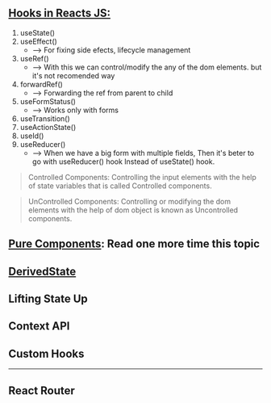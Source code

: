 ## <u>Hooks in Reacts JS: </u>
1. useState()
2. useEffect()
    * --> For fixing side efects, lifecycle management
3. useRef()
    * --> With this we can control/modify the any of the dom elements. but it's not recomended way 
4. forwardRef()
   * --> Forwarding the ref from parent to child
5. useFormStatus()
    * --> Works only with forms
6. useTransition()
7. useActionState()
8. useId()
9. useReducer()
    * --> When we have a big form with multiple fields, Then it's beter to go with useReducer() hook
          Instead of useState() hook.

> Controlled Components:
  Controlling the input elements with the help of state variables that is called Controlled components.

> UnControlled Components: 
  Controlling or modifying the dom elements with the help of dom object is known as Uncontrolled components.

## <u>Pure Components</u>: Read one more time this topic
## <u>DerivedState</u>
## Lifting State Up
## Context API
## Custom Hooks

***

## React Router

